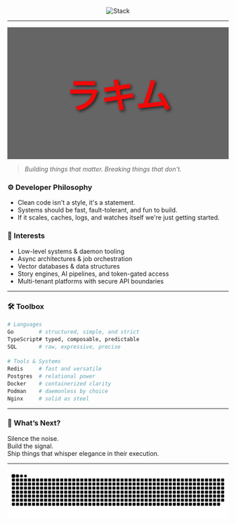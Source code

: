<!-- GitHub Profile README -->

<p align="center">
  <img src="https://skillicons.dev/icons?i=go,ts,svelte,astro,postgres,redis,docker,nginx,linux,git&theme=dark" alt="Stack" />
</p>

---

<!-- Rhaqim Banner with Darkened Background and Larger Text -->

<div align="center" style="
  background-image: url('https://www.rhaqim.com/_next/image?url=%2Fimages%2Fbusiness.png&w=828&q=75');
  background-size: cover;
  background-position: center;
  width: 100%;
  height: 300px;
  position: relative;
  display: flex;
  align-items: center;
  justify-content: center;
  overflow: hidden;
">

<!-- Dark Overlay -->
<div style="
  position: absolute;
  inset: 0;
  background-color: rgba(0, 0, 0, 0.6);
  z-index: 1;
"></div>

<h1 style="
  position: relative;
  z-index: 2;
  color: red;
  font-family: 'Noto Sans JP', sans-serif;
  font-size: 5rem;
  opacity: 0.9;
  pointer-events: none;
  text-shadow: 3px 3px 6px rgba(0, 0, 0, 0.7);
  margin: 0;
">
  ラキム
</h1>
</div>

> _Building things that matter. Breaking things that don't._

### ⚙️ Developer Philosophy

- Clean code isn't a style, it's a statement.
- Systems should be fast, fault-tolerant, and fun to build.
- If it scales, caches, logs, and watches itself we're just getting started.

### 🧠 Interests

- Low-level systems & daemon tooling  
- Async architectures & job orchestration  
- Vector databases & data structures  
- Story engines, AI pipelines, and token-gated access  
- Multi-tenant platforms with secure API boundaries  

---

### 🛠️ Toolbox

```bash
# Languages
Go        # structured, simple, and strict
TypeScript# typed, composable, predictable
SQL       # raw, expressive, precise

# Tools & Systems
Redis     # fast and versatile
Postgres  # relational power
Docker    # containerized clarity
Podman    # daemonless by choice
Nginx     # solid as steel
```

---

### 🚀 What’s Next?

Silence the noise.  
Build the signal.  
Ship things that whisper elegance in their execution.

---

<p align="center">
  <img src="https://raw.githubusercontent.com/platane/snk/output/github-contribution-grid-snake.svg" alt="Contribution Snake Animation" />
</p>
